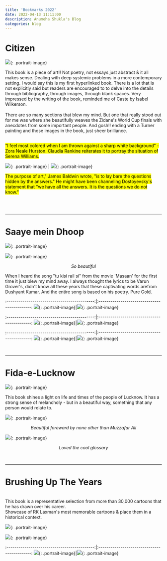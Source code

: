```yaml
---
title: 'Bookmarks 2022'
date: 2022-04-13 11:11:00
description: Anumeha Shukla's Blog
categories: blog
---
```

# Citizen

![]({{site.data.settings.basic_settings.cdn_url}}/blog/bookmarks2022/citizen/citizen.jpg){: .portrait-image}
<br>

This book is a piece of art!! Not poetry, not essays just abstract & it all makes sense. Dealing with deep systemic problems in a more contemporary setting. I would say this is my first hyperlinked book. There is a lot that is not explicitly said but readers are encouraged to to delve into the details through bibliography, through images, through blank spaces. Very impressed by the writing of the book, reminded me of Caste by Isabel Wilkerson.<br><br>
There are so many sections that blew my mind. But one that really stood out for me was where she beautifully weaves the Zidane's World Cup finals with anecdotes from some important people.
And gosh!! ending with a Turner painting and those images in the book, just sheer brilliance.<br><br>

<mark>
  “I feel most colored when I am thrown against a sharp white background” - Zora Neale Hurston. Claudia Rankine reiterates it to portray the situation of Serena Williams.
</mark>


![]({{site.data.settings.basic_settings.cdn_url}}/blog/bookmarks2022/citizen/citizenbook.jpg){: .portrait-image} | ![]({{site.data.settings.basic_settings.cdn_url}}/blog/bookmarks2022/citizen/citizenclaudiarankine.jpg){: .portrait-image}

<mark>
The purpose of art," James Baldwin wrote, "is to lay bare the questions hidden by the answers." He might have been channeling Dostoyevsky's statement that "we have all the answers. It is the questions we do not know."
</mark>

<br><br>

---

# Saaye mein Dhoop

![]({{site.data.settings.basic_settings.cdn_url}}/blog/bookmarks2022/saayemeindhoop/IMG_4212.jpg){: .portrait-image}

![]({{site.data.settings.basic_settings.cdn_url}}/blog/bookmarks2022/saayemeindhoop/IMG_4213.jpg){: .portrait-image}
*<center class="image-caption">So beautiful</center>*

When I heard the song "tu kisi rail si" from the movie 'Masaan' for the first time it just blew my mind away. I always thought the lyrics to be Varun Grover's, didn't know all these years that these captivating words arefrom Dushyant Kumar. And the entire song is based on his poetry. Pure Gold.

:--------------------------------------------:|:--------------------------------------------:
![]({{site.data.settings.basic_settings.cdn_url}}/blog/bookmarks2022/saayemeindhoop/IMG_4209.jpg){: .portrait-image}|![]({{site.data.settings.basic_settings.cdn_url}}/blog/bookmarks2022/saayemeindhoop/IMG_4215.jpg){: .portrait-image}

:--------------------------------------------:|:--------------------------------------------:
![]({{site.data.settings.basic_settings.cdn_url}}/blog/bookmarks2022/saayemeindhoop/IMG_4205.jpg){: .portrait-image}|![]({{site.data.settings.basic_settings.cdn_url}}/blog/bookmarks2022/saayemeindhoop/IMG_4208.jpg){: .portrait-image}

:--------------------------------------------:|:--------------------------------------------:
![]({{site.data.settings.basic_settings.cdn_url}}/blog/bookmarks2022/saayemeindhoop/IMG_4210.jpg){: .portrait-image}|![]({{site.data.settings.basic_settings.cdn_url}}/blog/bookmarks2022/saayemeindhoop/IMG_4214.jpg){: .portrait-image}

<br>

---

# Fida-e-Lucknow

![]({{site.data.settings.basic_settings.cdn_url}}/blog/bookmarks2022/fidaelucknow/IMG_3210.jpg){: .portrait-image}

This book shines a light on life and times of the people of Lucknow. It has a strong sense of melancholy - but in a beautiful way, something that any person would relate to.

![]({{site.data.settings.basic_settings.cdn_url}}/blog/bookmarks2022/fidaelucknow/IMG_3211.jpg){: .portrait-image}
*<center class="image-caption">Beautiful foreward by none other than Muzzafar Ali</center>*

![]({{site.data.settings.basic_settings.cdn_url}}/blog/bookmarks2022/fidaelucknow/IMG_3212.jpg){: .portrait-image}
*<center class="image-caption">Loved the cool glossary</center>*

<br>

---

# Brushing Up The Years

<br>
This book is a representative selection from more than 30,000 cartoons that he has drawn over his career.<br>
Showcase of RK Laxman's most memorable cartoons & place them in a historical context.<br>

![]({{site.data.settings.basic_settings.cdn_url}}/blog/bookmarks2022/rklaxman/brushinguptheyears.jpg){: .portrait-image}
<br>

![]({{site.data.settings.basic_settings.cdn_url}}/blog/bookmarks2022/rklaxman/commonman.jpg){: .portrait-image}
<br>

:--------------------------------------------:|:--------------------------------------------:
![]({{site.data.settings.basic_settings.cdn_url}}/blog/bookmarks2022/rklaxman/rklaxman.jpg){: .portrait-image}|![]({{site.data.settings.basic_settings.cdn_url}}/blog/bookmarks2022/rklaxman/rklaxmancartoons.jpg){: .portrait-image}